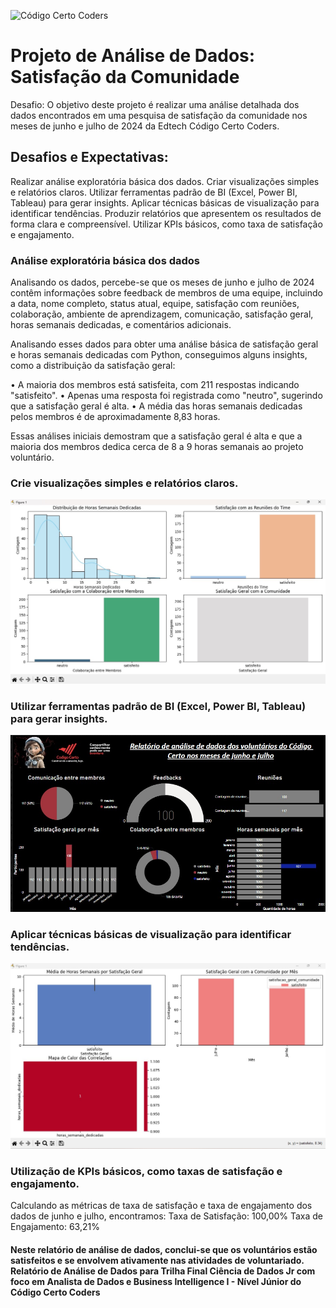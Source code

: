 ![Código Certo Coders](https://i.imgur.com/MAyFXGV.jpg)

# Projeto de Análise de Dados: Satisfação da Comunidade

Desafio: O objetivo deste projeto é realizar uma análise detalhada dos dados encontrados em uma pesquisa de satisfação da comunidade nos meses de junho e julho de 2024 da Edtech Código Certo Coders.

## Desafios e Expectativas:
Realizar análise exploratória básica dos dados.
Criar visualizações simples e relatórios claros.
Utilizar ferramentas padrão de BI (Excel, Power BI, Tableau) para gerar insights.
Aplicar técnicas básicas de visualização para identificar tendências.
Produzir relatórios que apresentem os resultados de forma clara e compreensível.
Utilizar KPIs básicos, como taxa de satisfação e engajamento.

### Análise exploratória básica dos dados

Analisando os dados, percebe-se que os meses de junho e julho de 2024 contêm informações sobre feedback de membros de uma equipe, incluindo a data, nome completo, status atual, equipe, satisfação com reuniões, colaboração, ambiente de aprendizagem, comunicação, satisfação geral, horas semanais dedicadas, e comentários adicionais.

Analisando esses dados para obter uma análise básica de satisfação geral e horas semanais dedicadas com Python, conseguimos alguns insights, como a distribuição da satisfação geral:

•	A maioria dos membros está satisfeita, com 211 respostas indicando "satisfeito".
•	Apenas uma resposta foi registrada como "neutro", sugerindo que a satisfação geral é alta.
•	A média das horas semanais dedicadas pelos membros é de aproximadamente 8,83 horas.

Essas análises iniciais demostram que a satisfação geral é alta e que a maioria dos membros dedica cerca de 8 a 9 horas semanais ao projeto voluntário. 


### Crie visualizações simples e relatórios claros.

  <img src="Gráficos1" >


### Utilizar ferramentas padrão de BI (Excel, Power BI, Tableau) para gerar insights.

  <img src="Visualização power bi.jpg" >


### Aplicar técnicas básicas de visualização para identificar tendências.

  <img src="Gráficos2" > 


### Utilização de KPIs básicos, como taxas de satisfação e engajamento.

Calculando as métricas de taxa de satisfação e taxa de engajamento dos dados de junho e julho, encontramos:
Taxa de Satisfação: 100,00%
Taxa de Engajamento: 63,21%


#### Neste relatório de análise de dados, conclui-se que os voluntários estão satisfeitos e se envolvem ativamente nas atividades de voluntariado. Relatório de Análise de Dados para Trilha Final Ciência de Dados Jr com foco em Analista de Dados e Business Intelligence I - Nível Júnior do Código Certo Coders

